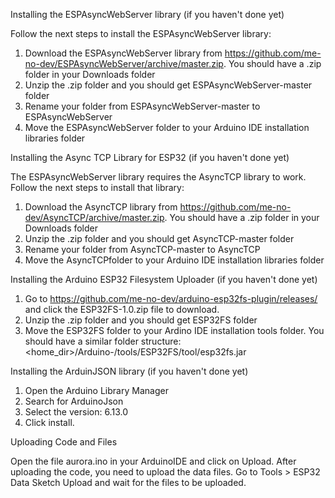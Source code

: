 Installing the ESPAsyncWebServer library (if you haven't done yet)

Follow the next steps to install the ESPAsyncWebServer library:

1. Download the ESPAsyncWebServer library from https://github.com/me-no-dev/ESPAsyncWebServer/archive/master.zip. You should have a .zip folder in your Downloads folder
2. Unzip the .zip folder and you should get ESPAsyncWebServer-master folder
3. Rename your folder from ESPAsyncWebServer-master to ESPAsyncWebServer
4. Move the ESPAsyncWebServer folder to your Arduino IDE installation libraries folder

Installing the Async TCP Library for ESP32 (if you haven't done yet)

The ESPAsyncWebServer library requires the AsyncTCP library to work. Follow the next steps to install that library:

1. Download the AsyncTCP library from https://github.com/me-no-dev/AsyncTCP/archive/master.zip. You should have a .zip folder in your Downloads folder
2. Unzip the .zip folder and you should get AsyncTCP-master folder
3. Rename your folder from AsyncTCP-master to AsyncTCP
4. Move the AsyncTCPfolder to your Arduino IDE installation libraries folder


Installing the Arduino ESP32 Filesystem Uploader (if you haven't done yet)

1. Go to https://github.com/me-no-dev/arduino-esp32fs-plugin/releases/ and click the ESP32FS-1.0.zip file to download.
2. Unzip the .zip folder and you should get ESP32FS folder
3. Move the ESP32FS folder to your Ardino IDE installation tools folder. You should have a similar folder structure: <home_dir>/Arduino-<version>/tools/ESP32FS/tool/esp32fs.jar

Installing the ArduinJSON library (if you haven't done yet)
1. Open the Arduino Library Manager
2. Search for ArduinoJson
3. Select the version: 6.13.0 
4. Click install.


Uploading Code and Files

Open the file aurora.ino in your ArduinoIDE and click on Upload.
After uploading the code, you need to upload the data files. Go to Tools > ESP32 Data Sketch Upload and wait for the files to be uploaded.